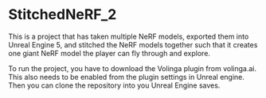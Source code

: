 # StitchedNeRF_2
This is a project that has taken multiple NeRF models, exported them into Unreal Engine 5, and stitched the NeRF models together such that it creates one giant NeRF model the player can fly through and explore.

To run the project, you have to download the Volinga plugin from volinga.ai. This also needs to be enabled from the plugin settings in Unreal engine. Then you can clone the repository into you Unreal Engine saves. 
